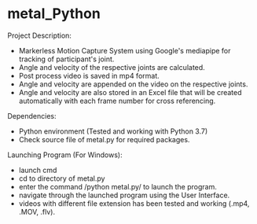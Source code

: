 # metal_Python

Project Description:
- Markerless Motion Capture System using Google's mediapipe for tracking of participant's joint.
- Angle and velocity of the respective joints are calculated.
- Post process video is saved in mp4 format.
- Angle and velocity are appended on the video on the respective joints.
- Angle and velocity are also stored in an Excel file that will be created automatically with each frame number for cross referencing.

Dependencies:
- Python environment (Tested and working with Python 3.7)
- Check source file of metal.py for required packages.

Launching Program (For Windows):
- launch cmd
- cd to directory of metal.py
- enter the command /python metal.py/ to launch the program.
- navigate through the launched program using the User Interface.
- videos with different file extension has been tested and working (.mp4, .MOV, .flv).
 
